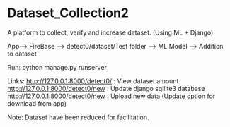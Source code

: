 # Dataset_Collection2
A platform to collect, verify and increase dataset. (Using ML + Django)

App--> FireBase --> detect0/dataset/Test folder --> ML Model --> Addition to dataset

Run: python manage.py runserver

Links: 
  http://127.0.0.1:8000/detect0/ : View dataset amount
  http://127.0.0.1:8000/detect0/new : Update django sqllite3 database
  http://127.0.0.1:8000/detect0/new : Upload new data (Update option for download from app)

Note: Dataset have been reduced for facilitation.


